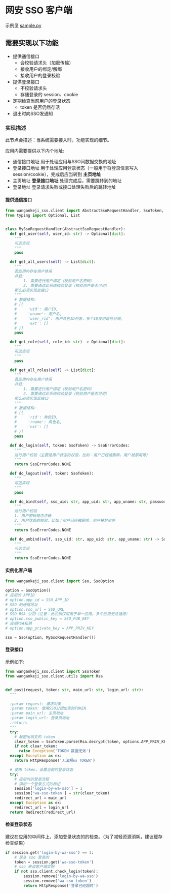 # 网安 SSO 客户端

示例见 [sample.py](./sample.py)

## 需要实现以下功能

- 提供通信接口
    - 会校验请求头（加密传输）
    - 接收用户的绑定/解绑
    - 接收用户的登录校验
- 提供登录接口
    - 不校验请求头
    - 存储登录的 session、cookie
- 定期检查当前用户的登录状态
    - token 是否仍然存活
- 退出时向SSO发通知

### 实现描述

此节点会描述：当系统需要接入时，功能实现的细节。

应用内需要提供以下内个地址:

- 通信接口地址 用于处理应用与SSO间数据交换的地址
- 登录接口地址 用于处理应用登录状态（一般用于将登录信息写入 session/cookie），完成后应当转到 **主页地址**
- 主页地址 **登录接口地址** 处理完成后，需要跳转到的地址
- 登录地址 登录请求失败或接口处理失败后的跳转地址

#### 提供通信接口

```python
from wangankeji_sso.client import AbstractSsoRequestHandler, SsoToken, SsoErrorCodes
from typing import Optional, List


class MySsoRequestHandler(AbstractSsoRequestHandler):
  def get_user(self, user_id: str) -> Optional[dict]:
    """
    可选实现
    """
    pass

  def get_all_users(self) -> List[dict]:
    """
    若应用内存在用户体系
    并且:
        1. 需要进行用户绑定（校验用户名密码）
        2. 需要通过此系统校验登录（校验用户是否可用）
    那么必须实现此接口
    """
    # 数据结构:
    # [{
    #     'uid': 用户ID,
    #     'uname': 用户名,
    #     'user_rid': 用户角色ID列表，多个ID使用逗号分隔,
    #     'ext': []
    # }]
    pass

  def get_role(self, role_id: str) -> Optional[dict]:
    """
    可选实现
    """
    pass

  def get_all_roles(self) -> List[dict]:
    """
    若应用内存在用户体系
    并且:
        1. 需要进行用户绑定（校验用户名密码）
        2. 需要通过此系统校验登录（校验用户是否可用）
    那么必须实现此接口
    """
    # 数据结构:
    # [{
    #     'rid': 角色ID,
    #     'rname': 角色名,
    #     'ext': []
    # }]
    pass

  def do_login(self, token: SsoToken) -> SsoErrorCodes:
    """
    进行用户校验（主要是用户状态的校验，比如：用户已经被删除，用户被禁用等）
    """
    return SsoErrorCodes.NONE

  def do_logout(self, token: SsoToken):
    """
    可选实现
    """
    pass

  def do_bind(self, sso_uid: str, app_uid: str, app_uname: str, password: str) -> SsoErrorCodes:
    """
    进行用户校验
    1. 用户密码是否正确
    2. 用户状态的校验，比如：用户已经被删除，用户被禁用等
    """
    return SsoErrorCodes.NONE

  def do_unbind(self, sso_uid: str, app_uid: str, app_uname: str) -> SsoErrorCodes:
    """
    可选实现
    """
    return SsoErrorCodes.NONE
```

#### 实例化客户端

```python
from wangankeji_sso.client import Sso, SsoOption

option = SsoOption()
# 应用的 APPID
# option.app_id = SSO_APP_ID
# SSO 的通信地址
# option.sso_url = SSO_URL
# SSO RSA 公钥（注意：此公钥仅可用于单一应用，多个应用无法通用）
# option.sso_public_key = SSO_PUB_KEY
# 应用RSA私钥
# option.app_private_key = APP_PRIV_KEY

sso = Sso(option, MySsoRequestHandler())
```

#### 登录接口

示例如下:

```python
from wangankeji_sso.client import SsoToken
from wangankeji_sso.client.utils import Rsa


def post(request, token: str, main_url: str, login_url: str):
  """

  :param request: 请求对象
  :param token: 使用SSO公钥加密的TOKEN
  :param main_url: 主页地址
  :param login_url: 登录页地址
  :return:
  """
  try:
    # 解密出明文的 token
    clear_token = SsoToken.parse(Rsa.decrypt(token, options.APP_PRIV_KEY))
    if not clear_token:
      raise Exception('TOKEN 数据无效')
  except Exception as ex:
    return HttpResponse('无法解码 TOKEN')

  # 使用 token，设置当前的登录状态
  try:
    # 应用内的登录流程
    # 添加一个登录方式的标记
    session['login-by-wa-sso'] = 1
    session['wa-sso-token'] = str(clear_token)
    redirect_url = main_url
  except Exception as ex:
    redirect_url = login_url
  return Redirect(redirect_url)
```

#### 检查登录状态

建议在应用的中间件上，添加登录状态的的检查。（为了减轻资源消耗，建议缓存检查结果）

```python
if session.get('login-by-wa-sso') == 1:
    # 是从 sso 登录的
    token = session.get('wa-sso-token')
    # sso 来自客户端实例
    if not sso.client.check_login(token):
        session.remove('login-by-wa-sso')
        session.remove('wa-sso-token')
        return HttpResponse('登录已经超时')
```
